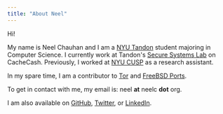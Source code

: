 ```yaml
---
title: "About Neel"
---
```


Hi!

My name is Neel Chauhan and I am a [NYU Tandon](https://engineering.nyu.edu/)
student majoring in Computer Science. I currently work at Tandon's
[Secure Systems Lab](https://ssl.engineering.nyu.edu/) on CacheCash.
Previously, I worked at [NYU CUSP](https://cusp.nyu.edu/) as a research
assistant.

In my spare time, I am a contributor to [Tor](https://www.torproject.org/)
and [FreeBSD Ports](https://www.freebsd.org/ports/).

To get in contact with me, my email is: neel **at** neelc **dot** org.

I am also available on [GitHub](https://github.com/neelchauhan/),
[Twitter](https://twitter.com/_neelc/),
or [LinkedIn](https://linkedin.com/in/neelc-tor).
